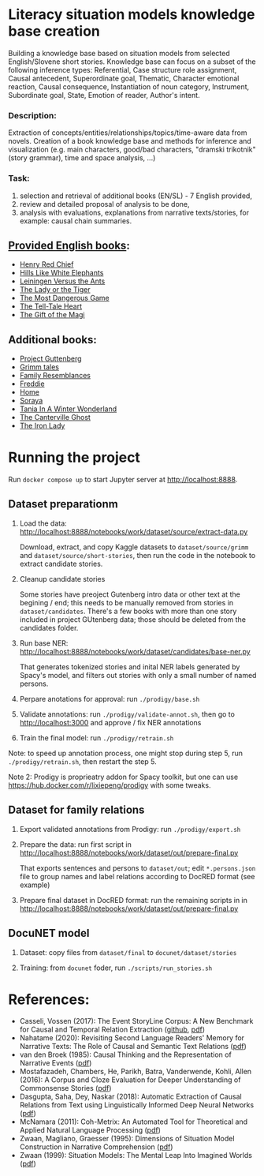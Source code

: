# Literacy situation models knowledge base creation

Building a knowledge base based on situation models from selected English/Slovene short stories. Knowledge base can focus on a subset of the following inference types: Referential, Case structure role  assignment, Causal antecedent, Superordinate goal, Thematic, Character emotional reaction, Causal consequence, Instantiation of noun category, Instrument, Subordinate goal, State, Emotion of reader, Author's intent.

### Description:

Extraction of concepts/entities/relationships/topics/time-aware data from novels. Creation of a book knowledge base and methods for inference and visualization (e.g. main characters, good/bad characters, "dramski trikotnik" (story grammar), time and space analysis, ...)

### Task:

1.  selection and retrieval of additional books (EN/SL) - 7 English provided,
2.  review and detailed proposal of analysis to be done, 
3.  analysis with evaluations, explanations from narrative texts/stories, for example: causal chain summaries.

## [Provided English books](https://drive.google.com/drive/folders/1M15GSnqONLrVT0TeLkZ12bVlmHHofPII):

-   [Henry Red Chief](./dataset/source/original/the-ransom-of-red-chief.md)
-   [Hills Like White Elephants](./dataset/source/original/hills-like-white-elephants.md)
-   [Leiningen Versus the Ants](./dataset/source/original/leiningen-vs-the-ants.md)
-   [The Lady or the Tiger](./dataset/source/original/the-lady-or-the-tiger.md)
-   [The Most Dangerous Game](./dataset/source/original/the-most-dangerous-game.md)
-   [The Tell-Tale Heart](./dataset/source/original/the-tell-tale-heart.md)
-   [The Gift of the Magi](./dataset/source/original/the-gift-of-the-magi.md)

## Additional books:

-   [Project Guttenberg](https://www.kaggle.com/shubchat/1002-short-stories-from-project-guttenberg)
-   [Grimm tales](https://www.kaggle.com/datasets/tschomacker/grimms-fairy-tales)
-   [Family Resemblances](./dataset/source/family/family-resemblances.md)
-   [Freddie](./dataset/source/family/freddie.md)
-   [Home](./dataset/source/family/home.md)
-   [Soraya](./dataset/source/family/soraya.md)
-   [Tania In A Winter Wonderland](./dataset/source/family/tania-in-a-winter-wonderland.md)
-   [The Canterville Ghost](./dataset/source/family/the-canterville-ghost.md)
-   [The Iron Lady](./dataset/source/family/the-iron-lady.md)

# Running the project

Run `docker compose up` to start Jupyter server at <http://localhost:8888>. 

## Dataset preparationm

1.  Load the data: <http://localhost:8888/notebooks/work/dataset/source/extract-data.py>

    Download, extract, and copy Kaggle datasets to `dataset/source/grimm` and `dataset/source/short-stories`, then run the code in the notebook to extract candidate stories.

2.  Cleanup candidate stories

    Some stories have preoject Gutenberg intro data or other text at the begining / end; this needs to be manually removed from stories in `dataset/candidates`. There's a few books with more than one story included in project GUtenberg data; those should be deleted from the candidates folder.

3.  Run base NER: <http://localhost:8888/notebooks/work/dataset/candidates/base-ner.py>

    That generates tokenized stories and inital NER labels generated by Spacy's model, and filters out stories with only a small number of named persons.

4.  Perpare anotations for approval: run `./prodigy/base.sh`

5.  Validate annotations: run `./prodigy/validate-annot.sh`, then go to <http://localhost:3000> and approve / fix NER annotations

6.  Train the final model: run `./prodigy/retrain.sh`

Note: to speed up annotation process, one might stop during step 5, run `./prodigy/retrain.sh`, then restart the step 5.

Note 2: Prodigy is proprieatry addon for Spacy toolkit, but one can use <https://hub.docker.com/r/lixiepeng/prodigy> with some tweaks.

## Dataset for family relations

1.  Export validated annotations from Prodigy: run `./prodigy/export.sh`

2.  Prepare the data: run first script in <http://localhost:8888/notebooks/work/dataset/out/prepare-final.py>

    That exports sentences and persons to `dataset/out`; edit `*.persons.json` file to group names and label relations according to DocRED format (see example)

3.  Prepare final dataset in DocRED format: run the remaining scripts in in <http://localhost:8888/notebooks/work/dataset/out/prepare-final.py>

## DocuNET model

1.  Dataset: copy files from `dataset/final` to `docunet/dataset/stories`

2.  Training: from `docunet` foder, run `./scripts/run_stories.sh`

# References:

-   Casseli, Vossen (2017): The Event StoryLine Corpus: A New Benchmark for Causal and Temporal Relation Extraction ([github](https://github.com/tommasoc80/EventStoryLine), [pdf](https://aclanthology.org/W17-2711.pdf))
-   Nahatame (2020): Revisiting Second Language Readers' Memory for Narrative Texts: The Role of Causal and Semantic Text Relations ([pdf](https://www.tandfonline.com/doi/pdf/10.1080/02702711.2020.1768986))
-   van den Broek (1985): Causal Thinking and the Representation of Narrative Events ([pdf](https://www.researchgate.net/profile/Paul-Van-Den-Broek/publication/222232677_Causal_Thinking_and_the_Representation_of_Narrative_Events/links/59f6f2b2a6fdcc075ec61c75/Causal-Thinking-and-the-Representation-of-Narrative-Events.pdf))
-   Mostafazadeh, Chambers, He, Parikh, Batra, Vanderwende, Kohli, Allen (2016): ​​A Corpus and Cloze Evaluation for Deeper Understanding of Commonsense Stories ([pdf](https://aclanthology.org/N16-1098.pdf))
-   Dasgupta, Saha, Dey, Naskar (2018): Automatic Extraction of Causal Relations from Text using Linguistically Informed Deep Neural Networks ([pdf](https://aclanthology.org/W18-5035.pdf))
-   McNamara (2011): Coh-Metrix: An Automated Tool for Theoretical and Applied Natural Language Processing ([pdf](https://www.researchgate.net/profile/Danielle-Mcnamara/publication/285651904_Coh-Metrix_An_Automated_Tool_for_Theoretical_and_Applied_Natural_Language_Processing/links/5dc45b4b4585151435f2ee91/Coh-Metrix-An-Automated-Tool-for-Theoretical-and-Applied-Natural-Language-Processing.pdf))
-   Zwaan, Magliano, Graesser (1995): Dimensions of Situation Model Construction in Narrative Comprehension ([pdf](https://sites.ualberta.ca/~dmiall/LiteraryReading/Readings/Zwann%20Magliano%20Graesser.pdf))
-   Zwaan (1999): Situation Models: The Mental Leap Into Imagined Worlds ([pdf](https://journals.sagepub.com/doi/pdf/10.1111/1467-8721.00004))
